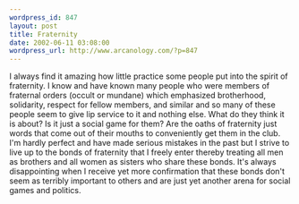 ```yaml
--- 
wordpress_id: 847
layout: post
title: Fraternity
date: 2002-06-11 03:08:00
wordpress_url: http://www.arcanology.com/?p=847
---
```

I always find it amazing how little practice some people put into the spirit of fraternity. I know and have known many people who were members of fraternal orders (occult or mundane) which emphasized brotherhood, solidarity, respect for fellow members, and similar and so many of these people seem to give lip service to it and nothing else. What do they think it is about? Is it just a social game for them? Are the oaths of fraternity just words that come out of their mouths to conveniently get them in the club. I'm hardly perfect and have made serious mistakes in the past but I strive to live up to the bonds of fraternity that I freely enter thereby treating all men as brothers and all women as sisters who share these bonds. It's always disappointing when I receive yet more confirmation that these bonds don't seem as terribly important to others and are just yet another arena for social games and politics.